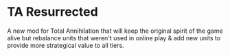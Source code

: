 # TA Resurrected
 A new mod for Total Annihilation that will keep the original spirit of the game alive but rebalance units that weren't used in online play & add new units to provide more strategical value to all tiers.
